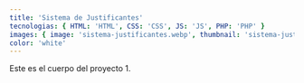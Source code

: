 ```yaml
---
title: 'Sistema de Justificantes'
tecnologias: { HTML: 'HTML', CSS: 'CSS', JS: 'JS', PHP: 'PHP' }
images: { image: 'sistema-justificantes.webp', thumbnail: 'sistema-justificantes-hover.webp', imageTitle: 'sistema-justificantes-title.webp' }
color: 'white'
---
```


Este es el cuerpo del proyecto 1.
